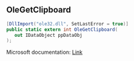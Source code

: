 ## OleGetClipboard

```csharp
[DllImport("ole32.dll", SetLastError = true)]
public static extern int OleGetClipboard(
   out IDataObject ppDataObj
);
```

Microsoft documentation: [Link](https://docs.microsoft.com/en-us/windows/win32/api/ole2/nf-ole2-olegetclipboard)
